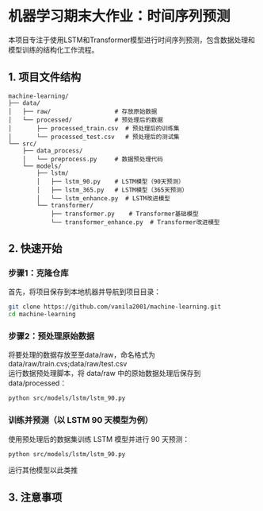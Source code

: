 # 机器学习期末大作业：时间序列预测
本项目专注于使用LSTM和Transformer模型进行时间序列预测，包含数据处理和模型训练的结构化工作流程。


## 1. 项目文件结构
```
machine-learning/
├── data/
│   ├── raw/                  # 存放原始数据
│   └── processed/            # 预处理后的数据
│       ├── processed_train.csv  # 预处理后的训练集
│       └── processed_test.csv   # 预处理后的测试集
└── src/
    ├── data_process/
    │   └── preprocess.py     # 数据预处理代码
    └── models/
        ├── lstm/
        │   ├── lstm_90.py    # LSTM模型（90天预测）
        │   ├── lstm_365.py   # LSTM模型（365天预测）
        │   └── lstm_enhance.py  # LSTM改进模型
        └── transformer/
            ├── transformer.py    # Transformer基础模型
            └── transformer_enhance.py  # Transformer改进模型
```
            

## 2. 快速开始

### 步骤1：克隆仓库
首先，将项目保存到本地机器并导航到项目目录：
```bash
git clone https://github.com/vanila2001/machine-learning.git
cd machine-learning
```

### 步骤2：预处理原始数据
将要处理的数据存放至至data/raw，命名格式为data/raw/train.cvs;data/raw/test.csv  
运行数据预处理脚本，将 data/raw 中的原始数据处理后保存到 data/processed：
```bash
python src/models/lstm/lstm_90.py
```

### 训练并预测（以 LSTM 90 天模型为例）
使用预处理后的数据集训练 LSTM 模型并进行 90 天预测：
```
python src/models/lstm/lstm_90.py
```
运行其他模型以此类推


## 3. 注意事项



